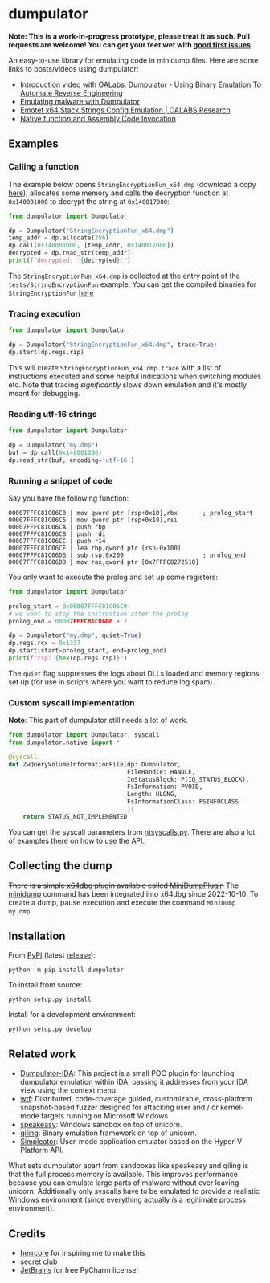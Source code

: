 # dumpulator

**Note: This is a work-in-progress prototype, please treat it as such. Pull requests are welcome! You can get your feet wet with [good first issues](https://github.com/mrexodia/dumpulator/issues?q=is%3Aissue+is%3Aopen+label%3A%22good+first+issue%22)**

An easy-to-use library for emulating code in minidump files. Here are some links to posts/videos using dumpulator:

- Introduction video with [OALabs](https://oalabs.openanalysis.net): [Dumpulator - Using Binary Emulation To Automate Reverse Engineering](https://youtu.be/4Pfu98Xx9Yo)
- [Emulating malware with Dumpulator](https://rioasmara.com/2022/07/23/emulating-malware-with-dumpulator/)
- [Emotet x64 Stack Strings Config Emulation | OALABS Research](https://research.openanalysis.net/emotet/emulation/config/dumpulator/malware/2022/05/19/emotet_x64_emulation.html)
- [Native function and Assembly Code Invocation](https://research.checkpoint.com/2022/native-function-and-assembly-code-invocation/)

## Examples

### Calling a function

The example below opens `StringEncryptionFun_x64.dmp` (download a copy [here](https://github.com/mrexodia/dumpulator/releases/download/v0.0.1/StringEncryptionFun_x64.dmp)), allocates some memory and calls the decryption function at `0x140001000` to decrypt the string at `0x140017000`:

```python
from dumpulator import Dumpulator

dp = Dumpulator("StringEncryptionFun_x64.dmp")
temp_addr = dp.allocate(256)
dp.call(0x140001000, [temp_addr, 0x140017000])
decrypted = dp.read_str(temp_addr)
print(f"decrypted: '{decrypted}'")
```

The `StringEncryptionFun_x64.dmp` is collected at the entry point of the `tests/StringEncryptionFun` example. You can get the compiled binaries for `StringEncryptionFun` [here](https://github.com/mrexodia/dumpulator/releases/download/v0.0.1/StringEncryptionFun.7z)

### Tracing execution

```python
from dumpulator import Dumpulator

dp = Dumpulator("StringEncryptionFun_x64.dmp", trace=True)
dp.start(dp.regs.rip)
```

This will create `StringEncryptionFun_x64.dmp.trace` with a list of instructions executed and some helpful indications when switching modules etc. Note that tracing _significantly_ slows down emulation and it's mostly meant for debugging.

### Reading utf-16 strings

```python
from dumpulator import Dumpulator

dp = Dumpulator("my.dmp")
buf = dp.call(0x140001000)
dp.read_str(buf, encoding='utf-16')
```

### Running a snippet of code

Say you have the following function:

```
00007FFFC81C06C0 | mov qword ptr [rsp+0x10],rbx       ; prolog_start
00007FFFC81C06C5 | mov qword ptr [rsp+0x18],rsi
00007FFFC81C06CA | push rbp
00007FFFC81C06CB | push rdi
00007FFFC81C06CC | push r14
00007FFFC81C06CE | lea rbp,qword ptr [rsp-0x100]
00007FFFC81C06D6 | sub rsp,0x200                      ; prolog_end
00007FFFC81C06DD | mov rax,qword ptr [0x7FFFC8272510]
```

You only want to execute the prolog and set up some registers:

```python
from dumpulator import Dumpulator

prolog_start = 0x00007FFFC81C06C0
# we want to stop the instruction after the prolog
prolog_end = 00007FFFC81C06D6 + 7

dp = Dumpulator("my.dmp", quiet=True)
dp.regs.rcx = 0x1337
dp.start(start=prolog_start, end=prolog_end)
print(f"rsp: {hex(dp.regs.rsp)}")
```

The `quiet` flag suppresses the logs about DLLs loaded and memory regions set up (for use in scripts where you want to reduce log spam).

### Custom syscall implementation

**Note**: This part of dumpulator still needs a lot of work.

```python
from dumpulator import Dumpulator, syscall
from dumpulator.native import *

@syscall
def ZwQueryVolumeInformationFile(dp: Dumpulator,
                                 FileHandle: HANDLE,
                                 IoStatusBlock: P(IO_STATUS_BLOCK),
                                 FsInformation: PVOID,
                                 Length: ULONG,
                                 FsInformationClass: FSINFOCLASS
                                 ):
    return STATUS_NOT_IMPLEMENTED
```

You can get the syscall parameters from [ntsyscalls.py](https://github.com/mrexodia/dumpulator/blob/main/src/dumpulator/ntsyscalls.py). There are also a lot of examples there on how to use the API.

## Collecting the dump

~~There is a simple [x64dbg](https://github.com/x64dbg/x64dbg) plugin available called [MiniDumpPlugin](https://github.com/mrexodia/MiniDumpPlugin/releases)~~ The [minidump](https://help.x64dbg.com/en/latest/commands/memory-operations/minidump.html) command has been integrated into x64dbg since 2022-10-10. To create a dump, pause execution and execute the command `MiniDump my.dmp`.

## Installation

From [PyPI](https://pypi.org/project/dumpulator) (latest [release](https://github.com/mrexodia/dumpulator/releases)):

```
python -m pip install dumpulator
```

To install from source:

```
python setup.py install
```

Install for a development environment:

```
python setup.py develop
```

## Related work

- [Dumpulator-IDA](https://github.com/michaeljgoodman/Dumpulator-IDA): This project is a small POC plugin for launching dumpulator emulation within IDA, passing it addresses from your IDA view using the context menu.
- [wtf](https://github.com/0vercl0k/wtf): Distributed, code-coverage guided, customizable, cross-platform snapshot-based fuzzer designed for attacking user and / or kernel-mode targets running on Microsoft Windows
- [speakeasy](https://github.com/mandiant/speakeasy): Windows sandbox on top of unicorn.
- [qiling](https://github.com/qilingframework/qiling): Binary emulation framework on top of unicorn.
- [Simpleator](https://github.com/ionescu007/Simpleator): User-mode application emulator based on the Hyper-V Platform API.

What sets dumpulator apart from sandboxes like speakeasy and qiling is that the full process memory is available. This improves performance because you can emulate large parts of malware without ever leaving unicorn. Additionally only syscalls have to be emulated to provide a realistic Windows environment (since everything actually _is_ a legitimate process environment).

## Credits

- [herrcore](https://twitter.com/herrcore) for inspiring me to make this
- [secret club](https://secret.club)
- [JetBrains](https://www.jetbrains.com/opensource/) for free PyCharm license!